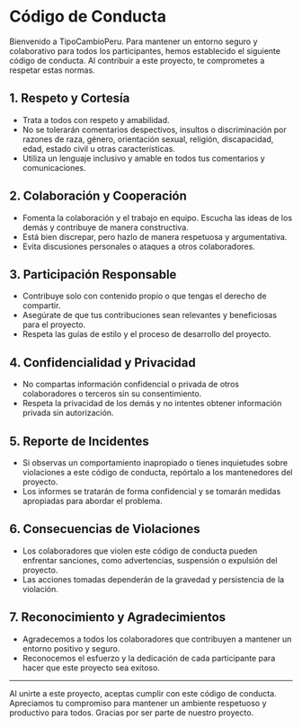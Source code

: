 # Código de Conducta

Bienvenido a TipoCambioPeru. Para mantener un entorno seguro y colaborativo para todos los participantes, hemos establecido el siguiente código de conducta. Al contribuir a este proyecto, te comprometes a respetar estas normas.

## 1. Respeto y Cortesía
- Trata a todos con respeto y amabilidad.
- No se tolerarán comentarios despectivos, insultos o discriminación por razones de raza, género, orientación sexual, religión, discapacidad, edad, estado civil u otras características.
- Utiliza un lenguaje inclusivo y amable en todos tus comentarios y comunicaciones.

## 2. Colaboración y Cooperación
- Fomenta la colaboración y el trabajo en equipo. Escucha las ideas de los demás y contribuye de manera constructiva.
- Está bien discrepar, pero hazlo de manera respetuosa y argumentativa.
- Evita discusiones personales o ataques a otros colaboradores.

## 3. Participación Responsable
- Contribuye solo con contenido propio o que tengas el derecho de compartir.
- Asegúrate de que tus contribuciones sean relevantes y beneficiosas para el proyecto.
- Respeta las guías de estilo y el proceso de desarrollo del proyecto.

## 4. Confidencialidad y Privacidad
- No compartas información confidencial o privada de otros colaboradores o terceros sin su consentimiento.
- Respeta la privacidad de los demás y no intentes obtener información privada sin autorización.

## 5. Reporte de Incidentes
- Si observas un comportamiento inapropiado o tienes inquietudes sobre violaciones a este código de conducta, repórtalo a los mantenedores del proyecto.
- Los informes se tratarán de forma confidencial y se tomarán medidas apropiadas para abordar el problema.

## 6. Consecuencias de Violaciones
- Los colaboradores que violen este código de conducta pueden enfrentar sanciones, como advertencias, suspensión o expulsión del proyecto.
- Las acciones tomadas dependerán de la gravedad y persistencia de la violación.

## 7. Reconocimiento y Agradecimientos
- Agradecemos a todos los colaboradores que contribuyen a mantener un entorno positivo y seguro.
- Reconocemos el esfuerzo y la dedicación de cada participante para hacer que este proyecto sea exitoso.

---

Al unirte a este proyecto, aceptas cumplir con este código de conducta. Apreciamos tu compromiso para mantener un ambiente respetuoso y productivo para todos. Gracias por ser parte de nuestro proyecto.
